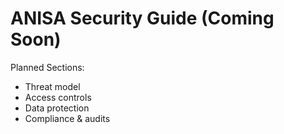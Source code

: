 # ANISA Security Guide (Coming Soon)

Planned Sections:
- Threat model
- Access controls
- Data protection
- Compliance & audits


